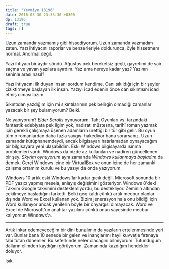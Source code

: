 ```yaml
---
title: "Yevmiye 13196"
date: 2016-03-30 23:33:30 +0300
dp: 13196
draft: true
tags: []
---
```


Uzun zamandır yazmamış gibi hissediyorum. Uzun zamandır yazmadım zaten. Yazı
ihtiyacını raporlar ve benzerleriyle doldurunca, öyle hissetmem normal. Anormal
değil.

Yazı ihtiyacı bir aydır söndü. Ağustos pek bereketsiz geçti, gayretimi de sair
saçma ve yavan yazılara ayırdım. Yaz ama nereye kadar yaz?  Yazının seninle
arası nasıl?

Yazı ihtiyacını ilk duyan insanı sordum kendime. Canı sıkıldığı için bir şeyler
çiziktirmeye başlayan ilk insan. Yazıyı icad edenin önce can sıkıntısını icad
etmiş olması lazım.

Sıkıntıdan yazdığım için mi sıkıntılarımın pek belirgin olmadığı zamanlar
yazacak bir şey bulamıyorum? Belki.

Ne yapıyorum? *Elder Scrolls* oynuyorum. Taht Oyunları vs. tarzındaki fantastik
edebiyata pek ilgim yok, nadiratı müstesna, tarihî roman yazmak için gerekli
çalışmaya üşenen adamların ürettiği bir tür gibi gelir. Bu oyun tüm o
romanlardan daha fazla saygıyı hakediyor bana sorarsanız. Uzun zamandır
kütüphanemdeydi, ancak bilgisayarı hatırlamadan oynayacağım bir bilgisayara yeni
ulaşabildim. Eski Windows bilgisayarda ısınma problemleri vardı. Windows da
bizde az kullanılan ve nadiren güncellenen bir şey. *Skyrim oynuyorum* aynı
zamanda *Windows kullanmaya başladım* da demek. Gerçi Windows içine bir
VirtualBox ve onun içine de her zamanki çalışma ortamım kurulu ve bu yazıyı da
onda yazıyorum.

Windows 10 artık eski Windows'lar kadar gıcık değil. Microsoft sonunda bir PDF
yazıcı yapmış mesela, anlayış değişimini gösteriyor. Windows 8'deki Takvim
Google takvimini desteklemiyordu, bu destekliyor. Zeminin altından çekilmeye
başladığını farketti. Belki geç kaldı çünkü artık mecbur olanlar dışında Word ve
Excel kullanan yok. Bizim jenerasyon hala onu bildiği için Word kullanıyor ancak
yenilerin böyle bir önyargısı olmayacak. Word ve Excel de Microsoft'un anahtar
yazılımı çünkü onun sayesinde mecbur kalıyorsun Windows'a.

------

Artık inkar edemeyeceğim bir dini bunalımın da yazıların ertelenmesinde yeri
var. Bunlar bana 10 senede bir gelen ve inançlarımı hayli kuvvetle fırtınaya
tabi tutan dönemler. Bu seferkinde neler olacağını bilmiyorum. Tutunduğum
dalların elimden kaydığını görüyorum. Zamanında kazdığım hendekler doluyor.

Işık. 

